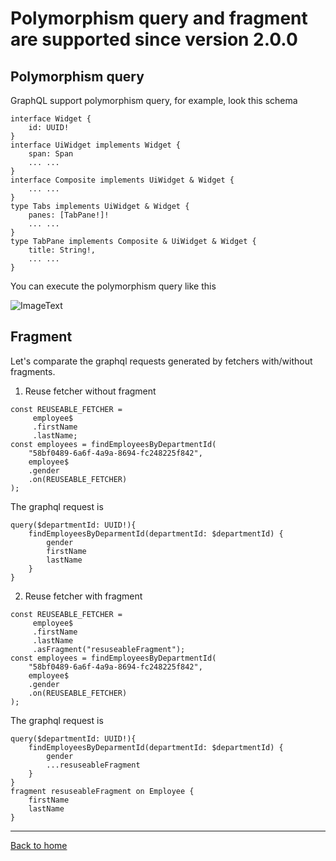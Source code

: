 # Polymorphism query and fragment are supported since version 2.0.0

## Polymorphism query

GraphQL support polymorphism query, for example, look this schema
```
interface Widget {
    id: UUID!
}
interface UiWidget implements Widget {
    span: Span
    ... ...
}
interface Composite implements UiWidget & Widget {
    ... ...
}
type Tabs implements UiWidget & Widget {
    panes: [TabPane!]!
    ... ...
}
type TabPane implements Composite & UiWidget & Widget {
    title: String!,
    ... ...
}

``` 

You can execute the polymorphism query like this

![ImageText](https://github.com/babyfish-ct/graphql-ts-client/blob/master/polymorphism-query.gif)

## Fragment

Let's comparate the graphql requests generated by fetchers with/without fragments.

1. Reuse fetcher without fragment

```
const REUSEABLE_FETCHER = 
     employee$
     .firstName
     .lastName;
const employees = findEmployeesByDepartmentId(
    "58bf0489-6a6f-4a9a-8694-fc248225f842",
    employee$
    .gender
    .on(REUSEABLE_FETCHER)
);
```
The graphql request is 
```
query($departmentId: UUID!){
    findEmployeesByDeparmentId(departmentId: $departmentId) {
        gender
        firstName
        lastName
    }
}
```

2. Reuse fetcher with fragment

```
const REUSEABLE_FETCHER = 
     employee$
     .firstName
     .lastName
     .asFragment("resuseableFragment");
const employees = findEmployeesByDepartmentId(
    "58bf0489-6a6f-4a9a-8694-fc248225f842",
    employee$
    .gender
    .on(REUSEABLE_FETCHER)
);
```
The graphql request is 
```
query($departmentId: UUID!){
    findEmployeesByDeparmentId(departmentId: $departmentId) {
        gender
        ...resuseableFragment
    }
}
fragment resuseableFragment on Employee {
    firstName
    lastName
}
```

____________________

[Back to home](https://github.com/babyfish-ct/graphql-ts-client)